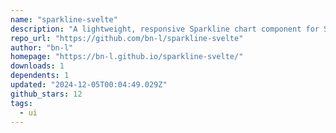 ```yaml
---
name: "sparkline-svelte"
description: "A lightweight, responsive Sparkline chart component for Svelte 5 with touch support. Perfect for dashboards, featuring interactive tooltips, customizable styling, and reactive updates. Based on fnando/sparkline with modern improvements."
repo_url: "https://github.com/bn-l/sparkline-svelte"
author: "bn-l"
homepage: "https://bn-l.github.io/sparkline-svelte/"
downloads: 1
dependents: 1
updated: "2024-12-05T00:04:49.029Z"
github_stars: 12
tags: 
  - ui
---
```

